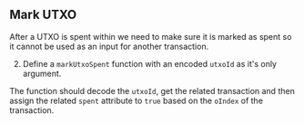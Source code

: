 ## Mark UTXO

After a UTXO is spent within we need to make sure it is marked as spent so it cannot be used as an input for another transaction.

2. Define a `markUtxoSpent` function with an encoded `utxoId` as it's only argument.

The function should decode the `utxoId`, get the related transaction and then assign the related `spent` attribute to `true` based on the `oIndex` of the transaction.
